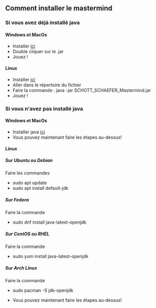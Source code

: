 ## Comment installer le mastermind

### Si vous avez déjà installé java


#### Windows et MacOs

+ Installer [ici](Fichier_jar/SCHOTT_SCHAEFER_Mastermind.jar)
+ Double cliquer sur le .jar
+ Jouez !


#### Linux 

+ Installer [ici](Fichier_jar/SCHOTT_SCHAEFER_Mastermind.jar)
+ Aller dans le répertoire du fichier
+ Faire la commande : java -jar SCHOTT_SCHAEFER_Mastermind.jar 
+ Jouez !



### Si vous n'avez pas installé java

#### Windows et MacOs

+ Installer java [ici](installer_java/java_installer_windows.exe)
+ Vous pouvez maintenant faire les étapes au-dessus!

#### Linux 

##### Sur Ubuntu ou Debian
Faire les commandes
+ sudo apt update
+ sudo apt install default-jdk

##### Sur Fedora
Faire la commande
+ sudo dnf install java-latest-openjdk

##### Sur CentOS ou RHEL
Faire la commande
+ sudo yum install java-latest-openjdk

##### Sur Arch Linux
Faire la commande
+ sudo pacman -S jdk-openjdk


+ Vous pouvez maintenant faire les étapes au-dessus!